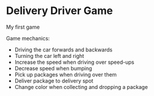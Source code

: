 # Delivery Driver Game
 My first game

Game mechanics:

- Driving the car forwards and backwards
- Turning the car left and right
- Increase the speed when driving over speed-ups
- Decrease speed when bumping
- Pick up packages when driving over them
- Deliver package to delivery spot
- Change color when collecting and dropping a package
